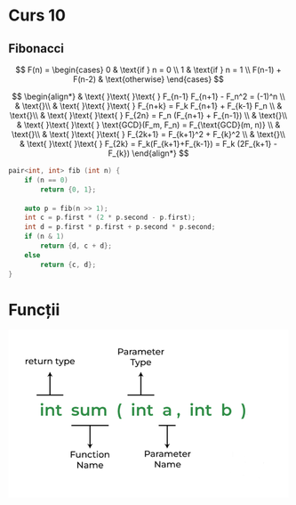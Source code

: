 # Curs 10

## Fibonacci

$$
F(n) = \begin{cases} 
0 & \text{if } n = 0 \\
1 & \text{if } n = 1 \\
F(n-1) + F(n-2) & \text{otherwise}
\end{cases}
$$


$$
\begin{align*}
& \text{ }\text{ }\text{ } F_{n-1} F_{n+1} - F_n^2 = (-1)^n \\
& \text{}\\
& \text{ }\text{ }\text{ } F_{n+k} = F_k F_{n+1} + F_{k-1} F_n \\
& \text{}\\
& \text{ }\text{ }\text{ } F_{2n} = F_n (F_{n+1} + F_{n-1}) \\
& \text{}\\
& \text{ }\text{ }\text{ } \text{GCD}(F_m, F_n) = F_{\text{GCD}(m, n)} \\
& \text{}\\
& \text{ }\text{ }\text{ } F_{2k+1} = F_{k+1}^2 + F_{k}^2 \\
& \text{}\\
& \text{ }\text{ }\text{ } F_{2k} = F_k(F_{k+1}+F_{k-1}) = F_k (2F_{k+1} - F_{k})
\end{align*}
$$

```cpp
pair<int, int> fib (int n) {
    if (n == 0)
        return {0, 1};

    auto p = fib(n >> 1);
    int c = p.first * (2 * p.second - p.first);
    int d = p.first * p.first + p.second * p.second;
    if (n & 1)
        return {d, c + d};
    else
        return {c, d};
}
```

# Funcții

![functie](https://github.com/Giulian617/Hai-la-olimpiada-2023-2024/blob/main/09/resources/image.png)

